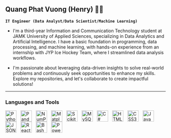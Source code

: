 ## Quang Phat Vuong (Henry) 👨‍💻

**`IT Engineer (Data Analyst/Data Scientist/Machine Learning)`**

- I'm a third-year Information and Communication Technology student at JAMK University of Applied Sciences, specializing in Data Analytics and Artificial Intelligence. I have a basic foundation in programming, data processing, and machine learning, with hands-on experience from an internship with JYP Ice Hockey Team, where I streamlined data analysis workflows.

- I'm passionate about leveraging data-driven insights to solve real-world problems and continuously seek opportunities to enhance my skills. Explore my repositories, and let's collaborate to create impactful solutions!

---


          
### Languages and Tools

<img align="left" alt="Python" width="35px" style="padding-right:10px;" src="https://cdn.jsdelivr.net/npm/devicons@latest/icons/python/python-original.svg" />
<img align="left" alt="Pandas" width="35px" style="padding-right:10px;" src="https://cdn.jsdelivr.net/npm/devicons@latest/icons/pandas/pandas-original-wordmark.svg" />
<img align="left" alt="NumPy" width="35px" style="padding-right:10px;" src="https://cdn.jsdelivr.net/npm/devicons@latest/icons/numpy/numpy-original-wordmark.svg" />
<img align="left" alt="Matplotlib" width="35px" style="padding-right:10px;" src="https://cdn.jsdelivr.net/npm/devicons@latest/icons/matplotlib/matplotlib-original.svg" />
<img align="left" alt="Scikit-Learn" width="35px" style="padding-right:10px;" src="https://cdn.jsdelivr.net/npm/devicons@latest/icons/scikitlearn/scikitlearn-original.svg" />
<img align="left" alt="MySQL" width="35px" style="padding-right:10px;" src="https://cdn.jsdelivr.net/npm/devicons@latest/icons/mysql/mysql-original-wordmark.svg" />
<img align="left" alt="C#" width="35px" style="padding-right:10px;" src="https://cdn.jsdelivr.net/npm/devicons@latest/icons/csharp/csharp-original.svg" />
<img align="left" alt="HTML5" width="35px" style="padding-right:10px;" src="https://cdn.jsdelivr.net/npm/devicons@latest/icons/html5/html5-original.svg" />
<img align="left" alt="CSS3" width="35px" style="padding-right:10px;" src="https://cdn.jsdelivr.net/npm/devicons@latest/icons/css3/css3-original.svg" />
<img align="left" alt="JavaScript" width="35px" style="padding-right:10px;" src="https://cdn.jsdelivr.net/npm/devicons@latest/icons/javascript/javascript-original.svg" />
<img align="left" alt="JSON" width="35px" style="padding-right:10px;" src="https://cdn.jsdelivr.net/npm/devicons@latest/icons/json/json-original.svg" />
<img align="left" alt="React" width="35px" style="padding-right:10px;" src="https://cdn.jsdelivr.net/npm/devicons@latest/icons/react/react-original.svg" />
<img align="left" alt="Bash" width="35px" style="padding-right:10px;" src="https://cdn.jsdelivr.net/npm/devicons@latest/icons/bash/bash-original.svg" />
<img align="left" alt="PowerShell" width="35px" style="padding-right:10px;" src="https://cdn.jsdelivr.net/npm/devicons@latest/icons/powershell/powershell-original.svg" />



          
          
          
          
          


          
